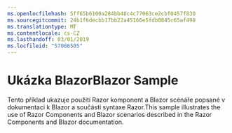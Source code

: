 ```yaml
---
ms.openlocfilehash: 5ff65b6100a284bb48c4c77063ce2cbf0457f830
ms.sourcegitcommit: 24b1f6decbb17bb22a45166e5fdb0845c65af498
ms.translationtype: MT
ms.contentlocale: cs-CZ
ms.lasthandoff: 03/01/2019
ms.locfileid: "57066505"
---
```

# <a name="blazor-sample"></a><span data-ttu-id="c0558-101">Ukázka Blazor</span><span class="sxs-lookup"><span data-stu-id="c0558-101">Blazor Sample</span></span>

<span data-ttu-id="c0558-102">Tento příklad ukazuje použití Razor komponent a Blazor scénáře popsané v dokumentaci k Blazor a součásti syntaxe Razor.</span><span class="sxs-lookup"><span data-stu-id="c0558-102">This sample illustrates the use of Razor Components and Blazor scenarios described in the Razor Components and Blazor documentation.</span></span>
